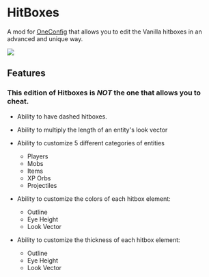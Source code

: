 # HitBoxes
A mod for [OneConfig](https://github.com/Polyfrost/OneConfig) that allows you to edit the Vanilla hitboxes in an advanced and unique way.

![](https://i.imgur.com/prmvJJt.png)

## Features
### This edition of Hitboxes is _NOT_ the one that allows you to cheat.

- Ability to have dashed hitboxes.
- Ability to multiply the length of an entity's look vector


- Ability to customize 5 different categories of entities
  - Players
  - Mobs
  - Items
  - XP Orbs
  - Projectiles


- Ability to customize the colors of each hitbox element:
  - Outline
  - Eye Height
  - Look Vector


- Ability to customize the thickness of each hitbox element:
  - Outline
  - Eye Height
  - Look Vector